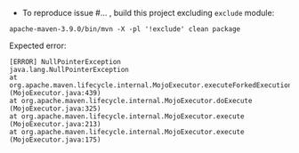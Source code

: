 
* To reproduce issue #... , build this project excluding `exclude` module:

`apache-maven-3.9.0/bin/mvn -X -pl '!exclude' clean package`

Expected error: 

```
[ERROR] NullPointerException
java.lang.NullPointerException
at org.apache.maven.lifecycle.internal.MojoExecutor.executeForkedExecutions (MojoExecutor.java:439)
at org.apache.maven.lifecycle.internal.MojoExecutor.doExecute (MojoExecutor.java:325)
at org.apache.maven.lifecycle.internal.MojoExecutor.execute (MojoExecutor.java:213)
at org.apache.maven.lifecycle.internal.MojoExecutor.execute (MojoExecutor.java:175)
```